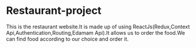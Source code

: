 # Restaurant-project
This is the restaurant website.It is made up of using ReactJs(Redux,Context Api,Authentication,Routing,Edamam Api).It allows us to order the food.We can find food according to our choice and order it.
